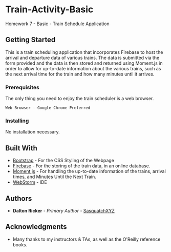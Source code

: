 # Train-Activity-Basic
Homework 7 - Basic - Train Schedule Application

## Getting Started

This is a train scheduling application that incorporates Firebase to host the arrival and departure data of various trains.  The data is submitted via the form provided and the data is then stored and returned using Moment.js in order to allow for up-to-date information about the various trains, such as the next arrival time for the train and how many minutes until it arrives.

### Prerequisites

The only thing you need to enjoy the train scheduler is a web browser.

```
Web Browser - Google Chrome Preferred
```

### Installing

No installation necessary.

## Built With

* [Bootstrap](http://getbootstrap.com/) - For the CSS Styling of the Webpage
* [Firebase](https://firebase.google.com/) - For the storing of the train data, in an online database.
* [Moment.js](https://momentjs.com/) - For handling the up-to-date information of the trains, arrival times, and Minutes Until the Next Train.
* [WebStorm](https://www.jetbrains.com/webstorm/) - IDE

## Authors

* **Dalton Ricker** - *Primary Author* - [SasquatchXYZ](https://github.com/SasquatchXYZ)

## Acknowledgments
* Many thanks to my instructors & TAs, as well as the O'Reilly reference books.